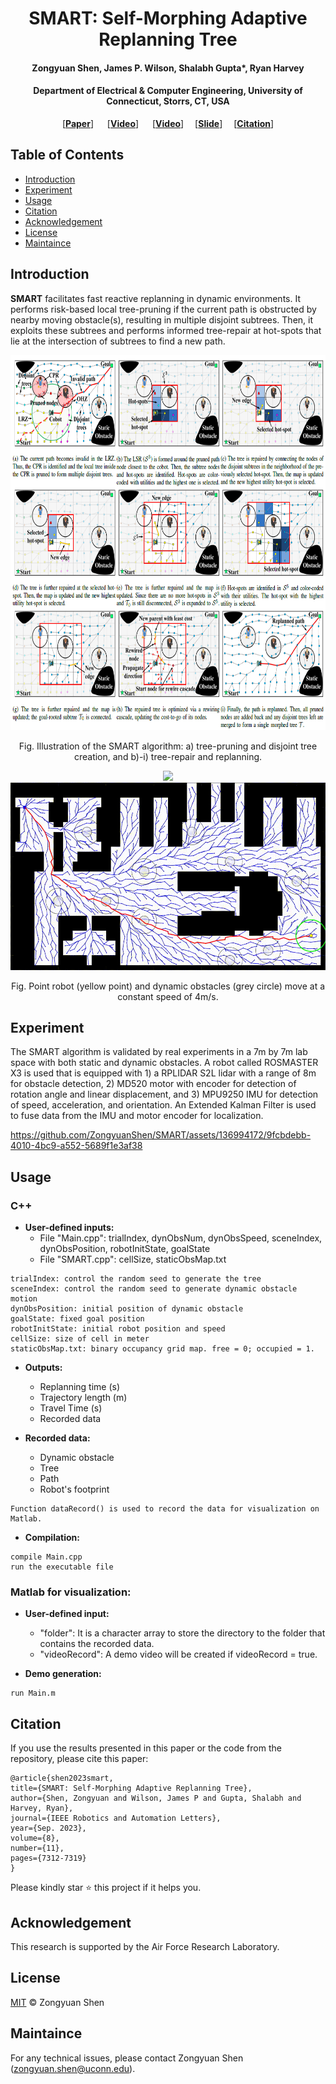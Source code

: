 <h1 align="center">SMART: Self-Morphing Adaptive Replanning Tree</h1>
<h4 align="center">Zongyuan Shen, James P. Wilson, Shalabh Gupta*, Ryan Harvey</h4>
<h4 align="center">Department of Electrical & Computer Engineering, University of Connecticut, Storrs, CT, USA</h4>

<p align="center"> [<b><a href="https://ieeexplore.ieee.org/document/10250928">Paper</a></b>] &emsp;  [<b><a href="https://www.youtube.com/watch?v=Xb0yWwwN0SE&list=PL4xQ0coJXyn97zfJDkQchZNPpYGJfCBJ6">Video</a></b>] &emsp; [<b><a href="https://www.youtube.com/watch?v=8FYhoE-y34o&list=PL4xQ0coJXyn97zfJDkQchZNPpYGJfCBJ6&index=2">Video</a></b>] &emsp;[<b><a href="https://drive.google.com/file/d/1d_cqbyHNAHxAA4SC-DgQBfWWJfAHBIod/view?usp=drive_link">Slide</a></b>] &emsp;[<b><a href="#citation">Citation</a></b>]

## Table of Contents

- [Introduction](#Introduction)
- [Experiment](#Experiment)
- [Usage](#usage)
- [Citation](#Citation)
- [Acknowledgement](#Acknowledgement)
- [License](#license)
- [Maintaince](#Maintaince)

## Introduction 
**SMART** facilitates fast reactive replanning in dynamic environments. It performs risk-based local tree-pruning if the current path is obstructed by nearby moving obstacle(s), resulting in multiple disjoint subtrees. Then, it exploits these subtrees and performs informed tree-repair at hot-spots that lie at the intersection of subtrees to find a new path.

<p align="center">
  <img src="Gif/Illustrative example.png" height = "600"/>
</p>
<p align="center">
Fig. Illustration of the SMART algorithm: a) tree-pruning and disjoint tree creation, and b)-i) tree-repair and replanning.
</p>

<p align="center">
  <img src="Gif/Scenario1_video_1x.gif" height = "300"/>
  <img src="Gif/Scenario2_video_1x.gif" height = "300"/>
</p>

<p align="center">
Fig. Point robot (yellow point) and dynamic obstacles (grey circle) move at a constant speed of 4m/s.
</p>

## Experiment 
The SMART algorithm is validated by real experiments in a 7m by 7m lab space with both static and dynamic obstacles. A robot called ROSMASTER X3 is used that is equipped with 1) a RPLIDAR S2L lidar with a range of 8m for obstacle detection, 2) MD520 motor with encoder for detection of rotation angle and linear displacement, and 3) MPU9250 IMU for detection of speed, acceleration, and orientation. An Extended Kalman Filter is used to fuse data from the IMU and motor encoder for localization.

https://github.com/ZongyuanShen/SMART/assets/136994172/9fcbdebb-4010-4bc9-a552-5689f1e3af38

## Usage

### C++
- **User-defined inputs:**
  - File "Main.cpp": trialIndex, dynObsNum, dynObsSpeed, sceneIndex, dynObsPosition, robotInitState, goalState
  - File "SMART.cpp": cellSize, staticObsMap.txt
```
trialIndex: control the random seed to generate the tree
sceneIndex: control the random seed to generate dynamic obstacle motion
dynObsPosition: initial position of dynamic obstacle
goalState: fixed goal position
robotInitState: initial robot position and speed
cellSize: size of cell in meter
staticObsMap.txt: binary occupancy grid map. free = 0; occupied = 1.
```

- **Outputs:**
  - Replanning time (s)
  - Trajectory length (m)
  - Travel Time (s)
  - Recorded data
    
- **Recorded data:**
  - Dynamic obstacle
  - Tree
  - Path
  - Robot's footprint
```
Function dataRecord() is used to record the data for visualization on Matlab.
```

- **Compilation:**
```
compile Main.cpp
run the executable file
```

### Matlab for visualization:
- **User-defined input:**
  - "folder": It is a character array to store the directory to the folder that contains the recorded data.
  - "videoRecord": A demo video will be created if videoRecord = true.

- **Demo generation:**
```
run Main.m
```
    

## Citation

If you use the results presented in this paper or the code from the repository, please cite this paper:
```
@article{shen2023smart,
title={SMART: Self-Morphing Adaptive Replanning Tree},
author={Shen, Zongyuan and Wilson, James P and Gupta, Shalabh and Harvey, Ryan},
journal={IEEE Robotics and Automation Letters},
year={Sep. 2023},
volume={8},
number={11},
pages={7312-7319}
}
```
Please kindly star :star: this project if it helps you.

## Acknowledgement
This research is supported by the Air Force Research Laboratory.

## License

[MIT](LICENSE) © Zongyuan Shen

## Maintaince
For any technical issues, please contact Zongyuan Shen (zongyuan.shen@uconn.edu).
